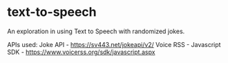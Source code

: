 # text-to-speech

An exploration in using Text to Speech with randomized jokes.

APIs used:
Joke API - https://sv443.net/jokeapi/v2/
Voice RSS - Javascript SDK - https://www.voicerss.org/sdk/javascript.aspx

